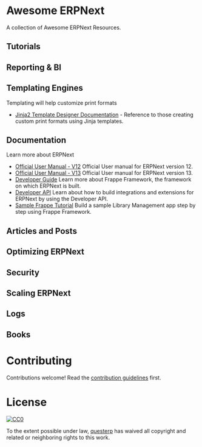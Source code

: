 # Awesome ERPNext

A collection of Awesome ERPNext Resources.

## Tutorials

## Reporting & BI

## Templating Engines

Templating will help customize print formats

* [Jinja2 Template Designer Documentation](https://jinja.palletsprojects.com/en/2.11.x/templates/) - Reference to those creating custom print formats using Jinja templates.

## Documentation

Learn more about ERPNext

* [Official User Manual - V12](https://docs.erpnext.com/docs/v12/user/manual/en) Official User manual for ERPNext version 12.
* [Official User Manual - V13](https://docs.erpnext.com/docs/v13/user/manual/en) Official User manual for ERPNext version 13.
* [Developer Guide](https://frappeframework.com/) Learn more about Frappe Framework, the framework on which ERPNext is built.
* [Developer API](https://frappeframework.com/docs/user/en/api) Learn about how to build integrations and extensions for ERPNext by using the Developer API.
* [Sample Frappe Tutorial](https://frappeframework.com/docs/user/en/tutorial) Build a sample Library Management app step by step using Frappe Framework.

## Articles and Posts

## Optimizing ERPNext

## Security

## Scaling ERPNext

## Logs


## Books


# Contributing

Contributions welcome! Read the [contribution guidelines](CONTRIBUTING.md) first.

# License

[![CC0](http://i.creativecommons.org/p/zero/1.0/88x31.png)](http://creativecommons.org/publicdomain/zero/1.0/)

To the extent possible under law, [questerp](https://github.com/questerp) has waived all copyright and related or neighboring rights to this work.

